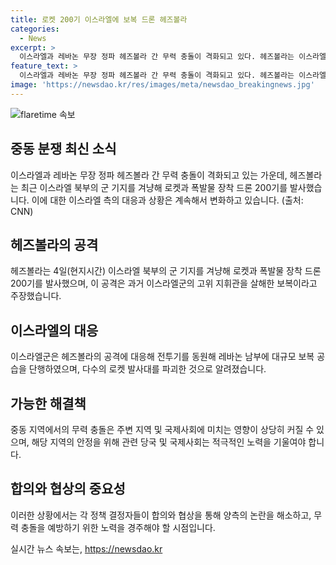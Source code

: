 ```yaml
---
title: 로켓 200기 이스라엘에 보복 드론 헤즈볼라
categories:
  - News
excerpt: >
  이스라엘과 레바논 무장 정파 헤즈볼라 간 무력 충돌이 격화되고 있다. 헤즈볼라는 이스라엘 북부 군 기지를 겨냥해 로켓과 폭발물 장착 드론 200기를 발사했다. 이에 이스라엘군은 헤즈볼라의 공격에 대응해 레바논 남부에 대규모 보복 공습을 단행했다. 이번 충돌은 이스라엘과 헤즈볼라 간 최근의 긴장 상태를 반영하며, 국제사회의 주목을 받고 있다.
feature_text: >
  이스라엘과 레바논 무장 정파 헤즈볼라 간 무력 충돌이 격화되고 있다. 헤즈볼라는 이스라엘 북부 군 기지를 겨냥해 로켓과 폭발물 장착 드론 200기를 발사했다. 이에 이스라엘군은 헤즈볼라의 공격에 대응해 레바논 남부에 대규모 보복 공습을 단행했다. 이번 충돌은 이스라엘과 헤즈볼라 간 최근의 긴장 상태를 반영하며, 국제사회의 주목을 받고 있다.
image: 'https://newsdao.kr/res/images/meta/newsdao_breakingnews.jpg'
---
```


<p><img src="https://newsdao.kr/res/images/meta/newsdao_breakingnews.jpg" alt="flaretime 속보" /></p>

<h2 data-ke-size="size26">중동 분쟁 최신 소식</h2>

<p data-ke-size="size16">이스라엘과 레바논 무장 정파 헤즈볼라 간 무력 충돌이 격화되고 있는 가운데, 헤즈볼라는 최근 이스라엘 북부의 군 기지를 겨냥해 로켓과 폭발물 장착 드론 200기를 발사했습니다. 이에 대한 이스라엘 측의 대응과 상황은 계속해서 변화하고 있습니다. (출처: CNN)</p>

<h2 data-ke-size="size24">헤즈볼라의 공격</h2>

<p data-ke-size="size16">헤즈볼라는 4일(현지시간) 이스라엘 북부의 군 기지를 겨냥해 로켓과 폭발물 장착 드론 200기를 발사했으며, 이 공격은 과거 이스라엘군의 고위 지휘관을 살해한 보복이라고 주장했습니다.</p>

<h2 data-ke-size="size24">이스라엘의 대응</h2>

<p data-ke-size="size16">이스라엘군은 헤즈볼라의 공격에 대응해 전투기를 동원해 레바논 남부에 대규모 보복 공습을 단행하였으며, 다수의 로켓 발사대를 파괴한 것으로 알려졌습니다.</p>

<h2 data-ke-size="size24">가능한 해결책</h2>

<p data-ke-size="size16">중동 지역에서의 무력 충돌은 주변 지역 및 국제사회에 미치는 영향이 상당히 커질 수 있으며, 해당 지역의 안정을 위해 관련 당국 및 국제사회는 적극적인 노력을 기울여야 합니다.</p>

<h2 data-ke-size="size24">합의와 협상의 중요성</h2>

<p data-ke-size="size16">이러한 상황에서는 각 정책 결정자들이 합의와 협상을 통해 양측의 논란을 해소하고, 무력 충돌을 예방하기 위한 노력을 경주해야 할 시점입니다.</p>
실시간 뉴스 속보는, <a href="https://newsdao.kr" rel="dofollow">https://newsdao.kr</a>


